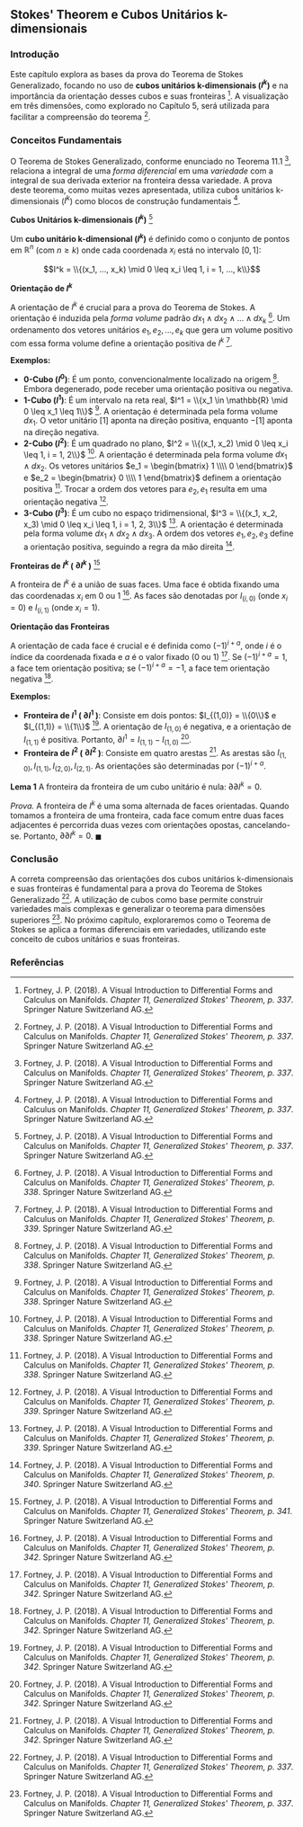 ## Stokes' Theorem e Cubos Unitários k-dimensionais

### Introdução
Este capítulo explora as bases da prova do Teorema de Stokes Generalizado, focando no uso de **cubos unitários k-dimensionais ($I^k$)** e na importância da orientação desses cubos e suas fronteiras [^337]. A visualização em três dimensões, como explorado no Capítulo 5, será utilizada para facilitar a compreensão do teorema [^337].

### Conceitos Fundamentais

O Teorema de Stokes Generalizado, conforme enunciado no Teorema 11.1 [^337], relaciona a integral de uma *forma diferencial* em uma *variedade* com a integral de sua derivada exterior na fronteira dessa variedade. A prova deste teorema, como muitas vezes apresentada, utiliza cubos unitários k-dimensionais ($I^k$) como blocos de construção fundamentais [^337].

**Cubos Unitários k-dimensionais ($I^k$)** [^337]

Um **cubo unitário k-dimensional ($I^k$)** é definido como o conjunto de pontos em $\mathbb{R}^n$ (com $n \geq k$) onde cada coordenada $x_i$ está no intervalo $[0, 1]$:

$$I^k = \\{(x_1, ..., x_k) \mid 0 \leq x_i \leq 1, i = 1, ..., k\\}$$

**Orientação de $I^k$**

A orientação de $I^k$ é crucial para a prova do Teorema de Stokes. A orientação é induzida pela *forma volume* padrão $dx_1 \wedge dx_2 \wedge ... \wedge dx_k$ [^338].  Um ordenamento dos vetores unitários $e_1, e_2, ..., e_k$ que gera um volume positivo com essa forma volume define a orientação positiva de $I^k$ [^339].

**Exemplos:**

*   **0-Cubo ($I^0$)**: É um ponto, convencionalmente localizado na origem [^338].  Embora degenerado, pode receber uma orientação positiva ou negativa.
*   **1-Cubo ($I^1$)**: É um intervalo na reta real, $I^1 = \\{x_1 \in \mathbb{R} \mid 0 \leq x_1 \leq 1\\}$ [^338]. A orientação é determinada pela forma volume $dx_1$. O vetor unitário $[1]$ aponta na direção positiva, enquanto $-[1]$ aponta na direção negativa.
*   **2-Cubo ($I^2$)**: É um quadrado no plano, $I^2 = \\{(x_1, x_2) \mid 0 \leq x_i \leq 1, i = 1, 2\\}$ [^338]. A orientação é determinada pela forma volume $dx_1 \wedge dx_2$. Os vetores unitários $e_1 = \begin{bmatrix} 1 \\\\ 0 \end{bmatrix}$ e $e_2 = \begin{bmatrix} 0 \\\\ 1 \end{bmatrix}$ definem a orientação positiva [^338].  Trocar a ordem dos vetores para $e_2, e_1$ resulta em uma orientação negativa [^339].
*   **3-Cubo ($I^3$)**: É um cubo no espaço tridimensional, $I^3 = \\{(x_1, x_2, x_3) \mid 0 \leq x_i \leq 1, i = 1, 2, 3\\}$ [^339]. A orientação é determinada pela forma volume $dx_1 \wedge dx_2 \wedge dx_3$. A ordem dos vetores $e_1, e_2, e_3$ define a orientação positiva, seguindo a regra da mão direita [^340].

**Fronteiras de $I^k$ ( $\partial I^k$ )** [^341]

A fronteira de $I^k$ é a união de suas faces. Uma face é obtida fixando uma das coordenadas $x_i$ em 0 ou 1 [^342].  As faces são denotadas por $I_{(i,0)}$ (onde $x_i = 0$) e $I_{(i,1)}$ (onde $x_i = 1$).

**Orientação das Fronteiras**

A orientação de cada face é crucial e é definida como $(-1)^{i+a}$, onde $i$ é o índice da coordenada fixada e $a$ é o valor fixado (0 ou 1) [^342]. Se $(-1)^{i+a} = 1$, a face tem orientação positiva; se $(-1)^{i+a} = -1$, a face tem orientação negativa [^342].

**Exemplos:**

*   **Fronteira de $I^1$ ( $\partial I^1$ )**: Consiste em dois pontos: $I_{(1,0)} = \\{0\\}$ e $I_{(1,1)} = \\{1\\}$ [^342]. A orientação de $I_{(1,0)}$ é negativa, e a orientação de $I_{(1,1)}$ é positiva. Portanto, $\partial I^1 = I_{(1,1)} - I_{(1,0)}$ [^342].
*   **Fronteira de $I^2$ ( $\partial I^2$ )**: Consiste em quatro arestas [^342].  As arestas são $I_{(1,0)}, I_{(1,1)}, I_{(2,0)}, I_{(2,1)}$. As orientações são determinadas por $(-1)^{i+a}$.

**Lema 1**
A fronteira da fronteira de um cubo unitário é nula: $\partial \partial I^k = 0$.

*Prova.* A fronteira de $I^k$ é uma soma alternada de faces orientadas. Quando tomamos a fronteira de uma fronteira, cada face comum entre duas faces adjacentes é percorrida duas vezes com orientações opostas, cancelando-se. Portanto, $\partial \partial I^k = 0$. $\blacksquare$

### Conclusão
A correta compreensão das orientações dos cubos unitários k-dimensionais e suas fronteiras é fundamental para a prova do Teorema de Stokes Generalizado [^337].  A utilização de cubos como base permite construir variedades mais complexas e generalizar o teorema para dimensões superiores [^337]. No próximo capítulo, exploraremos como o Teorema de Stokes se aplica a formas diferenciais em variedades, utilizando este conceito de cubos unitários e suas fronteiras.

### Referências
[^337]: Fortney, J. P. (2018). A Visual Introduction to Differential Forms and Calculus on Manifolds. *Chapter 11, Generalized Stokes' Theorem, p. 337*. Springer Nature Switzerland AG.
[^338]: Fortney, J. P. (2018). A Visual Introduction to Differential Forms and Calculus on Manifolds. *Chapter 11, Generalized Stokes' Theorem, p. 338*. Springer Nature Switzerland AG.
[^339]: Fortney, J. P. (2018). A Visual Introduction to Differential Forms and Calculus on Manifolds. *Chapter 11, Generalized Stokes' Theorem, p. 339*. Springer Nature Switzerland AG.
[^340]: Fortney, J. P. (2018). A Visual Introduction to Differential Forms and Calculus on Manifolds. *Chapter 11, Generalized Stokes' Theorem, p. 340*. Springer Nature Switzerland AG.
[^341]: Fortney, J. P. (2018). A Visual Introduction to Differential Forms and Calculus on Manifolds. *Chapter 11, Generalized Stokes' Theorem, p. 341*. Springer Nature Switzerland AG.
[^342]: Fortney, J. P. (2018). A Visual Introduction to Differential Forms and Calculus on Manifolds. *Chapter 11, Generalized Stokes' Theorem, p. 342*. Springer Nature Switzerland AG.
<!-- END -->